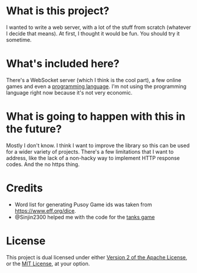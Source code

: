 # What is this project?

I wanted to write a web server, with a lot of the stuff from scratch 
(whatever I decide that means). At first, I thought it would be fun. You should 
try it sometime.

# What's included here?

There's a WebSocket server (which I think is the cool part), a few online games
and even a [programming language](lisp). I'm not using the programming language right now
because it's not very economic. 

# What is going to happen with this in the future?

Mostly I don't know. I think I want to improve the library so this can be used for a
wider variety of projects. There's a few limitations that I want to address, like 
the lack of a non-hacky way to implement HTTP response codes. And the no https thing.

# Credits

* Word list for generating Pusoy Game ids was taken from https://www.eff.org/dice.
* @Sinjin2300 helped me with the code for the [tanks game](resources/tanks)

# License

This project is dual licensed under either [Version 2 of the 
Apache License](https://opensource.org/licenses/Apache-2.0), or the 
[MIT License](https://opensource.org/licenses/MIT), at your option.